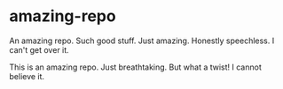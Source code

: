 # amazing-repo
An amazing repo. Such good stuff. Just amazing. Honestly speechless. I can't get over it.

This is an amazing repo. Just breathtaking. But what a twist! I cannot believe it.
